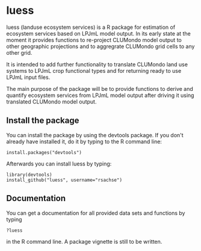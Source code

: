 luess
=====

luess (landuse ecosystem services) is a R package for estimation of ecosystem services based on LPJmL model output. In its early state at the moment
it provides functions to re-project CLUMondo model output to other geographic projections and to aggregrate CLUMondo 
grid cells to any other grid.

It is intended to add further functionality to translate CLUMondo land use systems to LPJmL crop functional types and for
returning ready to use LPJmL input files.

The main purpose of the package will be to provide functions to derive and quantify ecosystem services from LPJmL model
output after driving it using translated CLUMondo model output.


Install the package
-----------------------------------------------------------------------------
You can install the package by using the devtools package. If you don't already have installed it, do it by typing to the R
command line:

	install.packages("devtools")
	
Afterwards you can install luess by typing:

	library(devtools)
	install_github("luess", username="rsachse")

Documentation
-----------------------------------------------------------------------------
You can get a documentation for all provided data sets and functions by typing

	?luess

in the R command line. A package vignette is still to be written.
